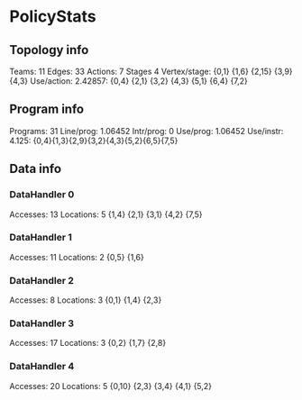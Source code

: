 # PolicyStats
## Topology info
Teams:		11
Edges:		33
Actions:	7
Stages		4
Vertex/stage:	{0,1} {1,6} {2,15} {3,9} {4,3} 
Use/action:	2.42857: {0,4} {2,1} {3,2} {4,3} {5,1} {6,4} {7,2} 

## Program info
Programs:	31
Line/prog:	1.06452
Intr/prog:	0
Use/prog:	1.06452
Use/instr:	4.125: {0,4}{1,3}{2,9}{3,2}{4,3}{5,2}{6,5}{7,5}

## Data info

### DataHandler 0
Accesses:	13
Locations:	5
{1,4} {2,1} {3,1} {4,2} {7,5} 

### DataHandler 1
Accesses:	11
Locations:	2
{0,5} {1,6} 

### DataHandler 2
Accesses:	8
Locations:	3
{0,1} {1,4} {2,3} 

### DataHandler 3
Accesses:	17
Locations:	3
{0,2} {1,7} {2,8} 

### DataHandler 4
Accesses:	20
Locations:	5
{0,10} {2,3} {3,4} {4,1} {5,2} 